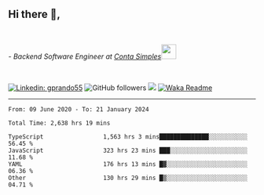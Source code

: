 <h2>Hi there  👋,</h2> </br>

<p><em>- Backend Software Engineer at <a href="https://contasimples.com">Conta Simples</a><img src="https://media.giphy.com/media/WUlplcMpOCEmTGBtBW/giphy.gif" width="30"> 
</em></p></br>


[![Linkedin: gprando55](https://img.shields.io/badge/-gprando55-blue?style=flat-square&logo=Linkedin&logoColor=white&link=https://www.linkedin.com/in/prandogabriel/)](https://www.linkedin.com/in/prandogabriel)
![GitHub followers](https://img.shields.io/github/followers/prandogabriel?label=Follow&style=social)
![](https://visitor-badge.glitch.me/badge?page_id=prandogabriel.prandogabriel)
[![Waka Readme](https://github.com/prandogabriel/prandogabriel/actions/workflows/update-stats.yml.yml/badge.svg)](https://github.com/prandogabriel/prandogabriel/actions/workflows/update-stats.yml.yml)

---

<!--START_SECTION:waka-->

```golang
From: 09 June 2020 - To: 21 January 2024

Total Time: 2,638 hrs 19 mins

TypeScript                 1,563 hrs 3 mins██████████████░░░░░░░░░░░   56.45 %
JavaScript                 323 hrs 23 mins ███░░░░░░░░░░░░░░░░░░░░░░   11.68 %
YAML                       176 hrs 13 mins █▓░░░░░░░░░░░░░░░░░░░░░░░   06.36 %
Other                      130 hrs 29 mins █▒░░░░░░░░░░░░░░░░░░░░░░░   04.71 %
```

<!--END_SECTION:waka-->
